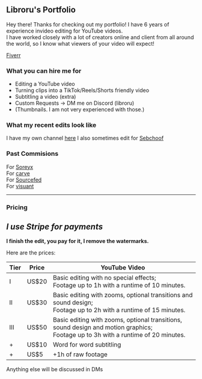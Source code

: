 ## Libroru's Portfolio

Hey there! Thanks for checking out my portfolio!
I have 6 years of experience invideo editing for YouTube videos.  
I have worked closely with a lot of creators online and client from all around the world, so I know what viewers of your video will expect!

[Fiverr](https://www.fiverr.com/libroru)

### What you can hire me for

- Editing a YouTube video
- Turning clips into a TikTok/Reels/Shorts friendly video
- Subtitling a video (extra)
- Custom Requests -> DM me on Discord (libroru)
- (Thumbnails. I am not very experienced with those.)

### What my recent edits look like

I have my own channel [here]([https://www.youtube.com/channel/UCpNA4-mfV_bhbcjHBPluRpQ](https://www.youtube.com/@LibroruTTV))  
I also sometimes edit for [Sebchoof](https://www.youtube.com/user/sebchooo)

### Past Commisions

For [Soreyx](https://1drv.ms/v/s!Art90aviZL0fzXXPeznw1ib-_eQZ?e=17p80i)<br>
For [carve](https://1drv.ms/v/s!Art90aviZL0f1hvtB7kL_Aqj8i5z?e=8Pw3LU)<br>
For [Sourcefed](https://1drv.ms/v/s!Art90aviZL0f0k84PRrTDYFm623L?e=lxWkil)<br>
For [visuant](https://1drv.ms/v/s!Art90aviZL0f1QTUtf9tgRQRF6-r?e=H4hPPr)<br>

---

### Pricing
  
***I use Stripe for payments***
---
**I finish the edit, you pay for it, I remove the watermarks.**  
  
Here are the prices:
  
|Tier|Price| YouTube Video |
|----|-----| ----------- |
|I|US$20| Basic editing with no special effects;<br>Footage up to 1h with a runtime of 10 minutes. |
|II|US$30| Basic editing with zooms, optional transitions and sound design;<br>Footage up to 2h with a runtime of 15 minutes. |
|III|US$50| Basic editing with zooms, optional transitions, sound design and motion graphics;<br>Footage up to 3h with a runtime of 20 minutes. |
|+|US$10| Word for word subtitling |
|+|US$5| +1h of raw footage |
  
Anything else will be discussed in DMs
  
